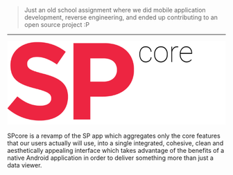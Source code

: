 > Just an old school assignment where we did mobile application development, reverse engineering, and ended up contributing to an open source project :P

-----

![SPcore Logo](/app/src/main/res/drawable/logo_black.png)

SPcore is a revamp of the SP app which aggregates only the core features that our users actually will use, into a single integrated, cohesive, clean and aesthetically appealing interface which takes advantage of the benefits of a native Android application in order to deliver something more than just a data viewer.
